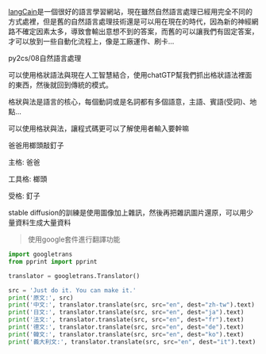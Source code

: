 [langCain](https://python.langchain.com/en/latest/index.html)是一個很好的語言學習網站，現在雖然自然語言處理已經用完全不同的方式處裡，但是舊的自然語言處理技術還是可以用在現在的時代，因為新的神經網路不確定因素太多，導致會輸出意想不到的答案，而舊的可以讓我們有固定答案，才可以放到一些自動化流程上，像是工廠運作、刷卡...



py2cs/08自然語言處理

可以使用格狀語法與現在人工智慧結合，使用chatGTP幫我們抓出格狀語法裡面的東西，然後就回到傳統的模式。

格狀與法是語言的核心，每個動詞或是名詞都有多個語意，主語、賓語(受詞)、地點...

可以使用格狀與法，讓程式碼更可以了解使用者輸入要幹嘛



爸爸用榔頭敲釘子

主格: 爸爸

工具格: 榔頭

受格: 釘子



stable diffusion的訓練是使用圖像加上雜訊，然後再把雜訊圖片還原，可以用少量資料生成大量資料





>   使用google套件進行翻譯功能

```python
import googletrans
from pprint import pprint

translator = googletrans.Translator()

src = 'Just do it. You can make it.'
print('原文:', src)
print('中文:', translator.translate(src, src="en", dest="zh-tw").text)
print('日文:', translator.translate(src, src="en", dest="ja").text)
print('法文:', translator.translate(src, src="en", dest="fr").text)
print('德文:', translator.translate(src, src="en", dest="de").text)
print('韓文:', translator.translate(src, src="en", dest="ko").text)
print('義大利文:', translator.translate(src, src="en", dest="it").text)
```

